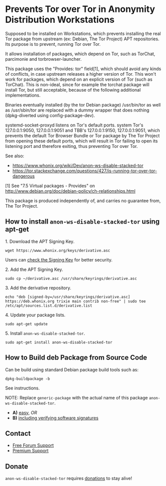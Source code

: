 # Prevents Tor over Tor in Anonymity Distribution Workstations #

Supposed to be installed on Workstations, which prevents installing the real
Tor package from upstream (ex: Debian, The Tor Project) APT repositories. Its
purpose is to prevent, running Tor over Tor.

It allows installation of packages, which depend on Tor, such as TorChat,
parcimonie and torbrowser-launcher.

This package uses the "Provides: tor" field[1], which should avoid any kinds of
conflicts, in case upstream releases a higher version of Tor. This won't work
for packages, which depend on an explicit version of Tor (such as TorChat).
This is non-ideal, since for example the torchat package will install Tor, but
still acceptable, because of the following additional implementations.

Binaries eventually installed (by the tor Debian package) /usr/bin/tor as well
as /usr/sbin/tor are replaced with a dummy wrapper that does nothing
(dpkg-diverted using config-package-dev).

systemd-socket-proxyd listens on Tor's default ports. system Tor's
127.0.0.1:9050, 127.0.0.1:9051 and TBB's 127.0.0.1:9150, 127.0.0.1:9051,
which prevents the
default Tor Browser Bundle or Tor package by The Tor Project from opening
these default ports, which will result in Tor failing to open its listening
port and therefore exiting, thus preventing Tor over Tor.

See also:

* https://www.whonix.org/wiki/Dev/anon-ws-disable-stacked-tor
* https://tor.stackexchange.com/questions/427/is-running-tor-over-tor-dangerous

[1] See "7.5 Virtual packages - Provides" on
http://www.debian.org/doc/debian-policy/ch-relationships.html

This package is produced independently of, and carries no guarantee from,
The Tor Project.

## How to install `anon-ws-disable-stacked-tor` using apt-get ##

1\. Download the APT Signing Key.

```
wget https://www.whonix.org/keys/derivative.asc
```

Users can [check the Signing Key](https://www.whonix.org/wiki/Signing_Key) for better security.

2\. Add the APT Signing Key.

```
sudo cp ~/derivative.asc /usr/share/keyrings/derivative.asc
```

3\. Add the derivative repository.

```
echo "deb [signed-by=/usr/share/keyrings/derivative.asc] https://deb.whonix.org trixie main contrib non-free" | sudo tee /etc/apt/sources.list.d/derivative.list
```

4\. Update your package lists.

```
sudo apt-get update
```

5\. Install `anon-ws-disable-stacked-tor`.

```
sudo apt-get install anon-ws-disable-stacked-tor
```

## How to Build deb Package from Source Code ##

Can be build using standard Debian package build tools such as:

```
dpkg-buildpackage -b
```

See instructions.

NOTE: Replace `generic-package` with the actual name of this package `anon-ws-disable-stacked-tor`.

* **A)** [easy](https://www.whonix.org/wiki/Dev/Build_Documentation/generic-package/easy), _OR_
* **B)** [including verifying software signatures](https://www.whonix.org/wiki/Dev/Build_Documentation/generic-package)

## Contact ##

* [Free Forum Support](https://forums.whonix.org)
* [Premium Support](https://www.whonix.org/wiki/Premium_Support)

## Donate ##

`anon-ws-disable-stacked-tor` requires [donations](https://www.whonix.org/wiki/Donate) to stay alive!
